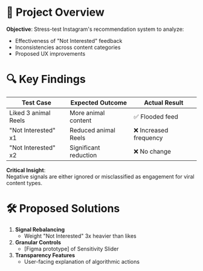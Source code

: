 # 📱 Project Overview  
**Objective**: Stress-test Instagram's recommendation system to analyze:  
- Effectiveness of "Not Interested" feedback  
- Inconsistencies across content categories
- Proposed UX improvements  

# 🔍 Key Findings  
| Test Case               | Expected Outcome       | Actual Result          |  
|-------------------------|------------------------|------------------------|  
| Liked 3 animal Reels    | More animal content    | ✅ Flooded feed        |  
| "Not Interested" x1     | Reduced animal Reels   | ❌ Increased frequency |  
| "Not Interested" x2     | Significant reduction  | ❌ No change           |  

**Critical Insight**:  
Negative signals are either ignored or misclassified as engagement for viral content types.

# 🛠️ Proposed Solutions  
1. **Signal Rebalancing**  
   - Weight "Not Interested" 3x heavier than likes  
2. **Granular Controls**  
   - [Figma prototype] of Sensitivity Slider  
3. **Transparency Features**  
   - User-facing explanation of algorithmic actions
